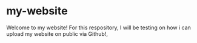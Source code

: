 # my-website

Welcome to my website! For this respository, I will be testing on how i can upload my website on public via Github!,
